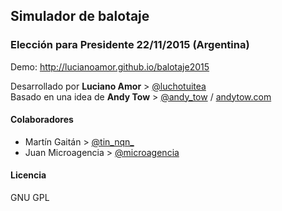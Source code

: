 ## Simulador de balotaje
### Elección para Presidente 22/11/2015 (Argentina)

Demo: http://lucianoamor.github.io/balotaje2015

Desarrollado por **Luciano Amor** > [@luchotuitea](https://twitter.com/luchotuitea)<br />
Basado en una idea de **Andy Tow** > [@andy_tow](https://twitter.com/andy_tow) / [andytow.com](http://www.andytow.com)<br />

#### Colaboradores
* Martín Gaitán > [@tin_nqn_](https://twitter.com/tin_nqn_)
* Juan Microagencia > [@microagencia](https://twitter.com/microagencia)

####  Licencia
GNU GPL